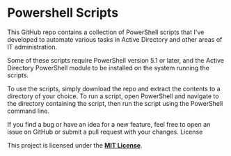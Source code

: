 # Powershell Scripts

This GitHub repo contains a collection of PowerShell scripts that I've developed to automate various tasks in Active Directory and other areas of IT administration.

Some of these scripts require PowerShell version 5.1 or later, and the Active Directory PowerShell module to be installed on the system running the scripts.

To use the scripts, simply download the repo and extract the contents to a directory of your choice. To run a script, open PowerShell and navigate 
to the directory containing the script, then run the script using the PowerShell command line.

If you find a bug or have an idea for a new feature, feel free to open an issue on GitHub or submit a pull request with your changes.
License

This project is licensed under the **[MIT License](https://opensource.org/licenses/MIT)**.
